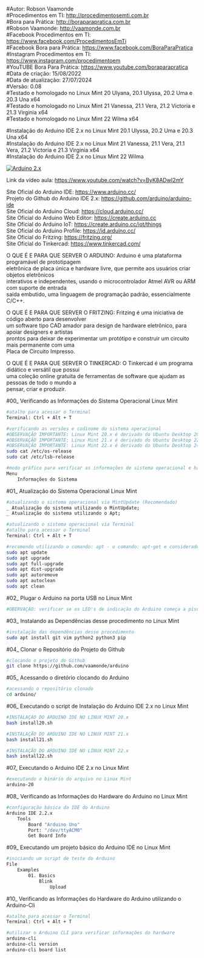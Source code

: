 #Autor: Robson Vaamonde<br>
#Procedimentos em TI: http://procedimentosemti.com.br<br>
#Bora para Prática: http://boraparapratica.com.br<br>
#Robson Vaamonde: http://vaamonde.com.br<br>
#Facebook Procedimentos em TI: https://www.facebook.com/ProcedimentosEmTi<br>
#Facebook Bora para Prática: https://www.facebook.com/BoraParaPratica<br>
#Instagram Procedimentos em TI: https://www.instagram.com/procedimentoem<br>
#YouTUBE Bora Para Prática: https://www.youtube.com/boraparapratica<br>
#Data de criação: 15/08/2022<br>
#Data de atualização: 27/07/2024<br>
#Versão: 0.08<br>
#Testado e homologado no Linux Mint 20 Ulyana, 20.1 Ulyssa, 20.2 Uma e 20.3 Una x64<br>
#Testado e homologado no Linux Mint 21 Vanessa, 21.1 Vera, 21.2 Victoria e 21.3 Virginia x64<br>
#Testado e homologado no Linux Mint 22 Wilma x64<br>

#Instalação do Arduino IDE 2.x no Linux Mint 20.1 Ulyssa, 20.2 Uma e 20.3 Una x64<br>
#Instalação do Arduino IDE 2.x no Linux Mint 21 Vanessa, 21.1 Vera, 21.1 Vera, 21.2 Victoria e 21.3 Virginia x64<br>
#Instalação do Arduino IDE 2.x no Linux Mint 22 Wilma<br>

[![Arduino 2.x](http://img.youtube.com/vi/ByK8ADwI2mY/0.jpg)](https://www.youtube.com/watch?v=ByK8ADwI2mY "Arduino 2.x")

Link da vídeo aula: https://www.youtube.com/watch?v=ByK8ADwI2mY

Site Oficial do Arduino IDE: https://www.arduino.cc/<br>
Projeto do Github do Arduino IDE 2.x: https://github.com/arduino/arduino-ide<br>
Site Oficial do Arduino Cloud: https://cloud.arduino.cc/<br>
Site Oficial do Arduino Web Editor: https://create.arduino.cc<br>
Site Oficial do Arduino IoT: https://create.arduino.cc/iot/things<br>
Site Oficial do Arduino Profile: https://id.arduino.cc/<br>
Site Oficial do Fritzing: https://fritzing.org/<br>
Site Oficial do Tinkercad: https://www.tinkercad.com/

O QUE É E PARA QUE SERVER O ARDUINO: Arduino é uma plataforma programável de prototipagem<br>
eletrônica de placa única e hardware livre, que permite aos usuários criar objetos eletrônicos<br>
interativos e independentes, usando o microcontrolador Atmel AVR ou ARM com suporte de entrada<br>
saída embutido, uma linguagem de programação padrão, essencialmente C/C++.

O QUE É E PARA QUE SERVER O FRITZING: Fritzing é uma iniciativa de código aberto para desenvolver<br>
um software tipo CAD amador para design de hardware eletrônico, para apoiar designers e artistas<br>
prontos para deixar de experimentar um protótipo e construir um circuito mais permanente com uma<br>
Placa de Circuito Impresso.

O QUE É E PARA QUE SERVER O TINKERCAD: O Tinkercad é um programa didático e versátil que possui<br>
uma coleção online gratuita de ferramentas de software que ajudam as pessoas de todo o mundo a<br>
pensar, criar e produzir.

#00_ Verificando as Informações do Sistema Operacional Linux Mint<br>
```bash
#atalho para acessar o Terminal
Terminal: Ctrl + Alt + T

#verificando as versões e codinome do sistema operacional
#OBSERVAÇÃO IMPORTANTE: Linux Mint 20.x é derivado do Ubuntu Desktop 20.04.x Focal Fossa
#OBSERVAÇÃO IMPORTANTE: Linux Mint 21.x é derivado do Ubuntu Desktop 22.04.x Jammy Jellyfish
#OBSERVAÇÃO IMPORTANTE: Linux Mint 22.x é derivado do Ubuntu Desktop 24.04.x Noble Numbat
sudo cat /etc/os-release
sudo cat /etc/lsb-release

#modo gráfico para verificar as informações de sistema operacional e hardware
Menu
	Informações do Sistema
```

#01_ Atualização do Sistema Operacional Linux Mint<br>
```bash
#atualizando o sistema operacional via MintUpdate (Recomendado)
_ Atualização do sistema utilizando o MintUpdate;
_ Atualização do sistema utilizando o Apt;

#atualizando o sistema operacional via Terminal
#atalho para acessar o Terminal
Terminal: Ctrl + Alt + T

#recomendo utilizando o comando: apt - o comando: apt-get e considerado obsoleto
sudo apt update
sudo apt upgrade
sudo apt full-upgrade
sudo apt dist-upgrade
sudo apt autoremove
sudo apt autoclean
sudo apt clean
```

#02_ Plugar o Arduino na porta USB no Linux Mint<br>
```bash
#OBERVAÇÃO: verificar se os LED's de indicação do Arduino começa a piscar
```

#03_ Instalando as Dependências desse procedimento no Linux Mint<br>
```bash
#instalação das dependências desse procedimento
sudo apt install git vim python2 python3 pip
```

#04_ Clonar o Repositório do Projeto do Github<br>
```bash
#clocando o projeto do Github
git clone https://github.com/vaamonde/arduino
```

#05_ Acessando o diretório clocando do Arduino<br>
```bash
#acessando o repositório clonado
cd arduino/
```

#06_ Executando o script de Instalação do Arduino IDE 2.x no Linux Mint<br>
```bash
#INSTALAÇÃO DO ARDUINO IDE NO LINUX MINT 20.x
bash install20.sh

#INSTALAÇÃO DO ARDUINO IDE NO LINUX MINT 21.x
bash install21.sh

#INSTALAÇÃO DO ARDUINO IDE NO LINUX MINT 22.x
bash install22.sh
```

#07_ Executando o Arduino IDE 2.x no Linux Mint<br>
```bash
#executando o binário do arquivo no Linux Mint
arduino-20
```

#08_ Verificando as Informações do Hardware do Arduino no Linux Mint<br>
```bash
#configuração básica da IDE do Arduino
Arduino IDE 2.2.x
	Tools
		Board "Arduino Uno"
		Port: "/dev/ttyACM0"
		Get Board Info
```

#09_ Executando um projeto básico do Arduino IDE no Linux Mint<br>
```bash
#iniciando um script de teste do Arduino
File
	Examples
		01. Basics
			Blink
				Upload
```

#10_ Verificando as Informações do Hardware do Arduino utilizando o Arduino-Cli<br>
```bash
#atalho para acessar o Terminal
Terminal: Ctrl + Alt + T

#utilizar o Arduino CLI para verificar informações do hardware
arduino-cli
arduino-cli version
arduino-cli board list
```
